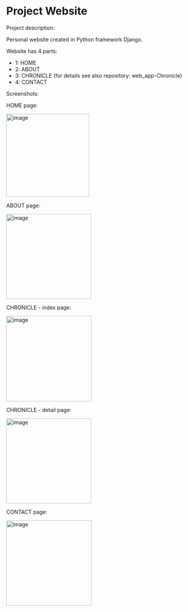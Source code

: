 # Project Website

Project description:

Personal website created in Python framework Django.

Website has 4 parts:
- 1: HOME
- 2: ABOUT
- 3: CHRONICLE (for details see also repository: web_app-Chronicle)
- 4: CONTACT

Screenshots:

HOME page:

<img width="221" alt="image" src="https://user-images.githubusercontent.com/119850119/212883141-f6e64cf7-7052-4633-81d5-506a223b6690.png">

ABOUT page:

<img width="226" alt="image" src="https://user-images.githubusercontent.com/119850119/212882352-4f312041-c54c-4595-9b32-587e179e7ba0.png">

CHRONICLE - index page:

<img width="227" alt="image" src="https://user-images.githubusercontent.com/119850119/212898400-d15f54cc-f0b5-40ab-8561-be708ab59f6b.png">

CHRONICLE - detail page:

<img width="226" alt="image" src="https://user-images.githubusercontent.com/119850119/212897105-4b6f406b-9c20-48fd-b40b-7ab04c26d1bf.png">

CONTACT page:

<img width="227" alt="image" src="https://user-images.githubusercontent.com/119850119/212893489-0ba67b83-2293-4799-a97b-7a0d2586409e.png">
